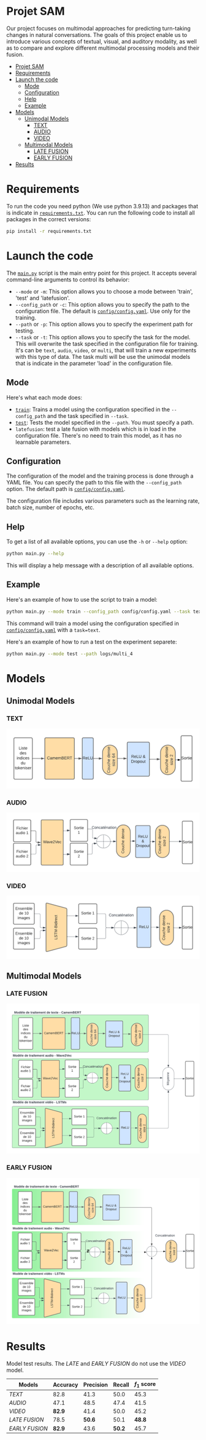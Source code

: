 # Projet SAM

Our project focuses on multimodal approaches for predicting turn-taking changes in natural conversations. The goals of this project enable us to introduce various concepts of textual, visual, and auditory modality, as well as to compare and explore different multimodal processing models and their fusion.

- [Projet SAM](#projet-sam)
- [Requirements](#requirements)
- [Launch the code](#launch-the-code)
  - [Mode](#mode)
  - [Configuration](#configuration)
  - [Help](#help)
  - [Example](#example)
- [Models](#models)
  - [Unimodal Models](#unimodal-models)
    - [TEXT](#text)
    - [AUDIO](#audio)
    - [VIDEO](#video)
  - [Multimodal Models](#multimodal-models)
    - [LATE FUSION](#late-fusion)
    - [EARLY FUSION](#early-fusion)
- [Results](#results)


# Requirements
To run the code you need python (We use python 3.9.13) and packages that is indicate in [`requirements.txt`](requirements.txt).
You can run the following code to install all packages in the correct versions:
```sh
pip install -r requirements.txt
```

# Launch the code

The [`main.py`](main.py) script is the main entry point for this project. It accepts several command-line arguments to control its behavior:

- `--mode` or `-m`: This option allows you to choose a mode between 'train', 'test' and 'latefusion'.
- `--config_path` or `-c`: This option allows you to specify the path to the configuration file. The default is [`config/config.yaml`](config/config.yaml). Use only for the training.
- `--path` or `-p`: This option allows you to specify the experiment path for testing.
- `--task` or `-t`: This option allows you to specify the task for the model. This will overwrite the task specified in the configuration file for training. It's can be `text`, `audio`, `video`, or `multi`, that will train a new experiments with this type of data. The task multi will be use the unimodal models that is indicate in the parameter 'load' in the configuration file.

## Mode
Here's what each mode does:

- [`train`](src/train.py): Trains a model using the configuration specified in the `--config_path` and the task specified in `--task`.
- [`test`](src/test.py): Tests the model specified in the `--path`. You must specify a path.
- `latefusion`: test a late fusion with models which is in load in the configuration file. There's no need to train this model, as it has no learnable parameters.

## Configuration

The configuration of the model and the training process is done through a YAML file. You can specify the path to this file with the `--config_path` option. The default path is [`config/config.yaml`](config/config.yaml).

The configuration file includes various parameters such as the learning rate, batch size, number of epochs, etc.

## Help

To get a list of all available options, you can use the `-h` or `--help` option:

```sh
python main.py --help
```

This will display a help message with a description of all available options.

## Example
Here's an example of how to use the script to train a model:

```sh
python main.py --mode train --config_path config/config.yaml --task text
```

This command will train a model using the configuration specified in [`config/config.yaml`](config/config.yaml) with a `task=text`.

Here's an example of how to run a test on the experiment separete:

```sh
python main.py --mode test --path logs/multi_4
```

# Models
## Unimodal Models
### TEXT
<p align="center"><img src=report\image_model\model_text.png><p>

### AUDIO
<p align="center"><img src=report\image_model\model_audio.png><p>

### VIDEO
<p align="center"><img src=report\image_model\model_video.png><p>

## Multimodal Models
### LATE FUSION
<p align="center"><img src=report\image_model\late_fusion.png><p>

### EARLY FUSION
<p align="center"><img src=report\image_model\early_fusion.png><p>

# Results

Model test results. The *LATE* and *EARLY FUSION* do not use the *VIDEO* model.

| Models            | Accuracy | Precision | Recall | $f_1$ score |
|-------------------|----------|-----------|--------|-------------|
| *TEXT*            | 82.8     | 41.3      | 50.0   | 45.3        |
| *AUDIO*           | 47.1     | 48.5      | 47.4   | 41.5        |
| *VIDEO*           | **82.9** | 41.4      | 50.0   | 45.2        |
| *LATE FUSION*     | 78.5     | **50.6**  | 50.1   | **48.8**    |
| *EARLY FUSION*    | **82.9** | 43.6      | **50.2** | 45.7      |

